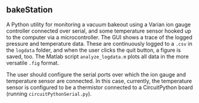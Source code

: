 ## bakeStation
A Python utility for monitoring a vacuum bakeout using a Varian ion gauge controller connected over serial, and some temperature sensor hooked up to the computer via a microcontroller. The GUI shows a trace of the logged pressure and temperature data. These are continuously logged to a `.csv` in the `logdata` folder, and when the user clicks the quit button, a figure is saved, too. The Matlab script `analyze_logdata.m` plots all data in the more versatile `.fig` format.

The user should configure the serial ports over which the ion gauge and temperature sensor are connected. In this case, currently, the temperature sensor is configured to be a thermistor connected to a CircuitPython board (running `circuitPythonSerial.py`).